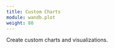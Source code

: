 ```yaml
---
title: Custom Charts
module: wandb.plot
weight: 80
---
```

Create custom charts and visualizations.
